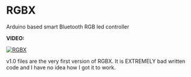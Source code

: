# RGBX
Arduino based smart Bluetooth RGB led controller  

__VIDEO:__  

[![RGBX](https://img.youtube.com/vi/MWKQnlOzayw/maxresdefault.jpg)](https://www.youtube.com/watch?v=MWKQnlOzayw&ab_channel=DhruvWadhwa)

v1.0 files are the very first version of RGBX. It is EXTREMELY bad written code and I have no idea how I got it to work.  
